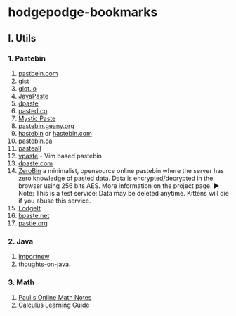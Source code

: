 # hodgepodge-bookmarks

## I. Utils

### 1. Pastebin

1. [pastbein.com](http://pastebin.com/)
2. [gist](https://gist.github.com/)
3. [glot.io](https://glot.io/)
4. [JavaPaste](http://rifers.org/paste/)
5. [dpaste](https://dpaste.de/)
6. [pasted.co](http://pasted.co/)
7. [Mystic Paste](http://mysticpaste.com/new)
8. [pastebin.geany.org](http://pastebin.geany.org/)
9. [hastebin](pastebin.geany.org) or [hastebin.com](http://hastebin.com/)
10. [pastebin.ca](http://pastebin.ca/)
11. [pasteall](http://www.pasteall.org/)
12. [vpaste](http://vpaste.net/) - Vim based pastebin
13. [dpaste.com](http://dpaste.com/)
14. [ZeroBin](https://pastebin.aquilenet.fr/) a minimalist, opensource online pastebin where the server has zero knowledge of pasted data. Data is encrypted/decrypted in the browser using 256 bits AES. More information on the project page. ▶ Note: This is a test service: Data may be deleted anytime. Kittens will die if you abuse this service.
15. [LodgeIt](https://paste.lugons.org/)
16. [bpaste.net](https://bpaste.net/)
17. [pastie.org](pastie.org)

### 2. Java
1. [importnew](http://www.importnew.com/)
2. [thoughts-on-java.](http://www.thoughts-on-java.org/)

### 3. Math
1. [Paul's Online Math Notes](http://tutorial.math.lamar.edu/)
2. [Calculus Learning Guide](https://betterexplained.com/guides/calculus/)
